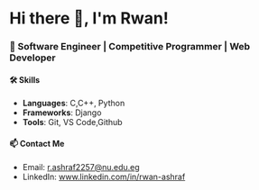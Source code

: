 # Hi there 👋, I'm Rwan!  
### 🚀 Software Engineer | Competitive Programmer | Web Developer  

#### 🛠 Skills  
- **Languages**: C,C++, Python
- **Frameworks**: Django 
- **Tools**: Git, VS Code,Github
#### 📫 Contact Me  
- Email: r.ashraf2257@nu.edu.eg 
- LinkedIn: www.linkedin.com/in/rwan-ashraf  
